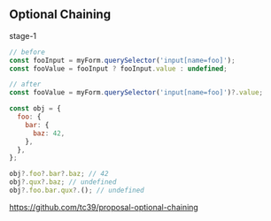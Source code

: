 ## Optional Chaining

stage-1

```javascript
// before
const fooInput = myForm.querySelector('input[name=foo]');
const fooValue = fooInput ? fooInput.value : undefined;

// after
const fooValue = myForm.querySelector('input[name=foo]')?.value;

const obj = {
  foo: {
    bar: {
      baz: 42,
    },
  },
};

obj?.foo?.bar?.baz; // 42
obj?.qux?.baz; // undefined
obj?.foo.bar.qux?.(); // undefined
```

<a class="ref-link" href="https://github.com/tc39/proposal-optional-chaining" target="_blank">
  https://github.com/tc39/proposal-optional-chaining
</a>

